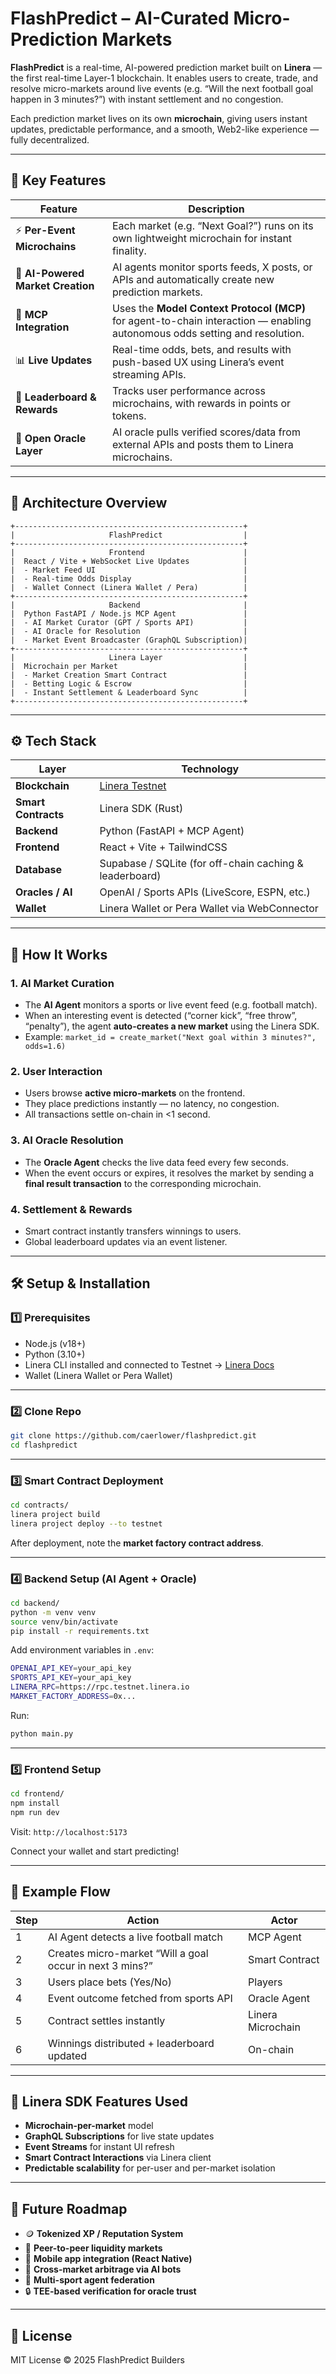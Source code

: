 # FlashPredict – AI-Curated Micro-Prediction Markets

**FlashPredict** is a real-time, AI-powered prediction market built on **Linera** — the first real-time Layer-1 blockchain.
It enables users to create, trade, and resolve micro-markets around live events (e.g. “Will the next football goal happen in 3 minutes?”) with instant settlement and no congestion.

Each prediction market lives on its own **microchain**, giving users instant updates, predictable performance, and a smooth, Web2-like experience — fully decentralized.

---

## 🚀 Key Features

| Feature                           | Description                                                                                                                 |
| --------------------------------- | --------------------------------------------------------------------------------------------------------------------------- |
| ⚡ **Per-Event Microchains**       | Each market (e.g. “Next Goal?”) runs on its own lightweight microchain for instant finality.                                |
| 🤖 **AI-Powered Market Creation** | AI agents monitor sports feeds, X posts, or APIs and automatically create new prediction markets.                           |
| 🧠 **MCP Integration**            | Uses the **Model Context Protocol (MCP)** for agent-to-chain interaction — enabling autonomous odds setting and resolution. |
| 📊 **Live Updates**               | Real-time odds, bets, and results with push-based UX using Linera’s event streaming APIs.                                   |
| 🏅 **Leaderboard & Rewards**      | Tracks user performance across microchains, with rewards in points or tokens.                                               |
| 🧩 **Open Oracle Layer**          | AI oracle pulls verified scores/data from external APIs and posts them to Linera microchains.                               |

---

## 🧩 Architecture Overview

```
+---------------------------------------------------+
|                     FlashPredict                  |
+---------------------------------------------------+
|                     Frontend                      |
|  React / Vite + WebSocket Live Updates            |
|  - Market Feed UI                                 |
|  - Real-time Odds Display                         |
|  - Wallet Connect (Linera Wallet / Pera)          |
+---------------------------------------------------+
|                     Backend                       |
|  Python FastAPI / Node.js MCP Agent               |
|  - AI Market Curator (GPT / Sports API)           |
|  - AI Oracle for Resolution                       |
|  - Market Event Broadcaster (GraphQL Subscription)|
+---------------------------------------------------+
|                     Linera Layer                  |
|  Microchain per Market                            |
|  - Market Creation Smart Contract                 |
|  - Betting Logic & Escrow                         |
|  - Instant Settlement & Leaderboard Sync          |
+---------------------------------------------------+
```

---

## ⚙️ Tech Stack

| Layer               | Technology                                              |
| ------------------- | ------------------------------------------------------- |
| **Blockchain**      | [Linera Testnet](https://linera.io)                     |
| **Smart Contracts** | Linera SDK (Rust)                                       |
| **Backend**         | Python (FastAPI + MCP Agent)                            |
| **Frontend**        | React + Vite + TailwindCSS                              |
| **Database**        | Supabase / SQLite (for off-chain caching & leaderboard) |
| **Oracles / AI**    | OpenAI / Sports APIs (LiveScore, ESPN, etc.)            |
| **Wallet**          | Linera Wallet or Pera Wallet via WebConnector           |

---

## 🧠 How It Works

### 1. AI Market Curation

* The **AI Agent** monitors a sports or live event feed (e.g. football match).
* When an interesting event is detected (“corner kick”, “free throw”, “penalty”), the agent **auto-creates a new market** using the Linera SDK.
* Example: `market_id = create_market("Next goal within 3 minutes?", odds=1.6)`

### 2. User Interaction

* Users browse **active micro-markets** on the frontend.
* They place predictions instantly — no latency, no congestion.
* All transactions settle on-chain in <1 second.

### 3. AI Oracle Resolution

* The **Oracle Agent** checks the live data feed every few seconds.
* When the event occurs or expires, it resolves the market by sending a **final result transaction** to the corresponding microchain.

### 4. Settlement & Rewards

* Smart contract instantly transfers winnings to users.
* Global leaderboard updates via an event listener.

---

## 🛠️ Setup & Installation

### 1️⃣ Prerequisites

* Node.js (v18+)
* Python (3.10+)
* Linera CLI installed and connected to Testnet
  → [Linera Docs](https://docs.linera.io/)
* Wallet (Linera Wallet or Pera Wallet)

---

### 2️⃣ Clone Repo

```bash
git clone https://github.com/caerlower/flashpredict.git
cd flashpredict
```

---

### 3️⃣ Smart Contract Deployment

```bash
cd contracts/
linera project build
linera project deploy --to testnet
```

After deployment, note the **market factory contract address**.

---

### 4️⃣ Backend Setup (AI Agent + Oracle)

```bash
cd backend/
python -m venv venv
source venv/bin/activate
pip install -r requirements.txt
```

Add environment variables in `.env`:

```bash
OPENAI_API_KEY=your_api_key
SPORTS_API_KEY=your_api_key
LINERA_RPC=https://rpc.testnet.linera.io
MARKET_FACTORY_ADDRESS=0x...
```

Run:

```bash
python main.py
```

---

### 5️⃣ Frontend Setup

```bash
cd frontend/
npm install
npm run dev
```

Visit: `http://localhost:5173`

Connect your wallet and start predicting!

---

## 🧩 Example Flow

| Step | Action                                                   | Actor             |
| ---- | -------------------------------------------------------- | ----------------- |
| 1    | AI Agent detects a live football match                   | MCP Agent         |
| 2    | Creates micro-market “Will a goal occur in next 3 mins?” | Smart Contract    |
| 3    | Users place bets (Yes/No)                                | Players           |
| 4    | Event outcome fetched from sports API                    | Oracle Agent      |
| 5    | Contract settles instantly                               | Linera Microchain |
| 6    | Winnings distributed + leaderboard updated               | On-chain          |

---

## 🧠 Linera SDK Features Used

* **Microchain-per-market** model
* **GraphQL Subscriptions** for live state updates
* **Event Streams** for instant UI refresh
* **Smart Contract Interactions** via Linera client
* **Predictable scalability** for per-user and per-market isolation

---

## 🧭 Future Roadmap

* 🪙 **Tokenized XP / Reputation System**
* 🤝 **Peer-to-peer liquidity markets**
* 📱 **Mobile app integration (React Native)**
* 🧩 **Cross-market arbitrage via AI bots**
* 🧠 **Multi-sport agent federation**
* 🔒 **TEE-based verification for oracle trust**

---

## 📜 License

MIT License © 2025 FlashPredict Builders
